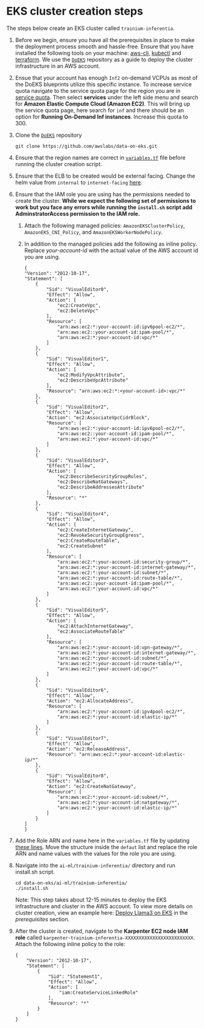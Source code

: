# EKS cluster creation steps

The steps below create an EKS cluster called `trainium-inferentia`.

1. Before we begin, ensure you have all the prerequisites in place to make the deployment process smooth and hassle-free. Ensure that you have installed the following tools on your machine: [aws-cli](https://docs.aws.amazon.com/cli/latest/userguide/getting-started-install.html), [kubectl](https://kubernetes.io/docs/tasks/tools/install-kubectl-linux/) and [terraform](https://developer.hashicorp.com/terraform/tutorials/aws-get-started/install-cli). We use the [`DoEKS`](https://github.com/awslabs/data-on-eks/tree/main) repository as a guide to deploy the cluster infrastructure in an AWS account.

1. Ensue that your account has enough `Inf2` on-demand VCPUs as most of the DoEKS blueprints utilize this specific instance. To increase service quota navigate to the service quota page for the region you are in [service quota](https://us-east-1.console.aws.amazon.com/servicequotas/home?region=us-east-1). Then select **services** under the left side menu and search for **Amazon Elastic Compute Cloud (Amazon EC2)**. This will bring up the service quota page, here search for `inf` and there should be an option for **Running On-Demand Inf instances**. Increase this quota to 300. 

1. Clone the [`DoEKS`](https://github.com/awslabs/data-on-eks) repository

    ``` {.bash}
    git clone https://github.com/awslabs/data-on-eks.git
    ```

1. Ensure that the region names are correct in [`variables.tf`](https://github.com/awslabs/data-on-eks/blob/d532720d0746959daa6d3a3f5925fc8be114ccc4/ai-ml/trainium-inferentia/variables.tf#L12) file before running the cluster creation script.

1. Ensure that the ELB to be created would be external facing. Change the helm value from `internal` to `internet-facing` [here](https://github.com/awslabs/data-on-eks/blob/3ef55e21cf30b54341bb771a2bb2dbd1280c3edd/ai-ml/trainium-inferentia/helm-values/ingress-nginx-values.yaml#L8).

1. Ensure that the IAM role you are using has the permissions needed to create the cluster. **While we expect the following set of permissions to work but you face any errors while running the `install.sh` script add AdminstratorAccess permission to the IAM role.**

    1. Attach the following managed policies: `AmazonEKSClusterPolicy`, `AmazonEKS_CNI_Policy`, and `AmazonEKSWorkerNodePolicy`.
    1. In addition to the managed policies add the following as inline policy. Replace _your-account-id_ with the actual value of the AWS account id you are using.
    
    
        ```{.bash}
        {
        "Version": "2012-10-17",
        "Statement": [
            {
                "Sid": "VisualEditor0",
                "Effect": "Allow",
                "Action": [
                    "ec2:CreateVpc",
                    "ec2:DeleteVpc"
                ],
                "Resource": [
                    "arn:aws:ec2:*:your-account-id:ipv6pool-ec2/*",
                    "arn:aws:ec2::your-account-id:ipam-pool/*",
                    "arn:aws:ec2:*:your-account-id:vpc/*"
                ]
            },
            {
                "Sid": "VisualEditor1",
                "Effect": "Allow",
                "Action": [
                    "ec2:ModifyVpcAttribute",
                    "ec2:DescribeVpcAttribute"
                ],
                "Resource": "arn:aws:ec2:*:<your-account-id>:vpc/*"
            },
            {
                "Sid": "VisualEditor2",
                "Effect": "Allow",
                "Action": "ec2:AssociateVpcCidrBlock",
                "Resource": [
                    "arn:aws:ec2:*:your-account-id:ipv6pool-ec2/*",
                    "arn:aws:ec2::your-account-id:ipam-pool/*",
                    "arn:aws:ec2:*:your-account-id:vpc/*"
                ]
            },
            {
                "Sid": "VisualEditor3",
                "Effect": "Allow",
                "Action": [
                    "ec2:DescribeSecurityGroupRules",
                    "ec2:DescribeNatGateways",
                    "ec2:DescribeAddressesAttribute"
                ],
                "Resource": "*"
            },
            {
                "Sid": "VisualEditor4",
                "Effect": "Allow",
                "Action": [
                    "ec2:CreateInternetGateway",
                    "ec2:RevokeSecurityGroupEgress",
                    "ec2:CreateRouteTable",
                    "ec2:CreateSubnet"
                ],
                "Resource": [
                    "arn:aws:ec2:*:your-account-id:security-group/*",
                    "arn:aws:ec2:*:your-account-id:internet-gateway/*",
                    "arn:aws:ec2:*:your-account-id:subnet/*",
                    "arn:aws:ec2:*:your-account-id:route-table/*",
                    "arn:aws:ec2::your-account-id:ipam-pool/*",
                    "arn:aws:ec2:*:your-account-id:vpc/*"
                ]
            },
            {
                "Sid": "VisualEditor5",
                "Effect": "Allow",
                "Action": [
                    "ec2:AttachInternetGateway",
                    "ec2:AssociateRouteTable"
                ],
                "Resource": [
                    "arn:aws:ec2:*:your-account-id:vpn-gateway/*",
                    "arn:aws:ec2:*:your-account-id:internet-gateway/*",
                    "arn:aws:ec2:*:your-account-id:subnet/*",
                    "arn:aws:ec2:*:your-account-id:route-table/*",
                    "arn:aws:ec2:*:your-account-id:vpc/*"
                ]
            },
            {
                "Sid": "VisualEditor6",
                "Effect": "Allow",
                "Action": "ec2:AllocateAddress",
                "Resource": [
                    "arn:aws:ec2:*:your-account-id:ipv4pool-ec2/*",
                    "arn:aws:ec2:*:your-account-id:elastic-ip/*"
                ]
            },
            {
                "Sid": "VisualEditor7",
                "Effect": "Allow",
                "Action": "ec2:ReleaseAddress",
                "Resource": "arn:aws:ec2:*:your-account-id:elastic-ip/*"
            },
            {
                "Sid": "VisualEditor8",
                "Effect": "Allow",
                "Action": "ec2:CreateNatGateway",
                "Resource": [
                    "arn:aws:ec2:*:your-account-id:subnet/*",
                    "arn:aws:ec2:*:your-account-id:natgateway/*",
                    "arn:aws:ec2:*:your-account-id:elastic-ip/*"
                ]
            }
        ]
        }
        ```
1. Add the Role ARN and name here in the `variables.tf` file by updating [these lines](https://github.com/awslabs/data-on-eks/blob/d532720d0746959daa6d3a3f5925fc8be114ccc4/ai-ml/trainium-inferentia/variables.tf#L126). Move the structure inside the `defaut` list and replace the role ARN and name values with the values for the role you are using.

1. Navigate into the `ai-ml/trainium-inferentia/` directory and run install.sh script.

    ``` {.bash}
    cd data-on-eks/ai-ml/trainium-inferentia/
    ./install.sh
    ```

    Note: This step takes about 12-15 minutes to deploy the EKS infrastructure and cluster in the AWS account. To view more details on cluster creation, view an example here: [Deploy Llama3 on EKS](https://awslabs.github.io/data-on-eks/docs/gen-ai/inference/llama3-inf2) in the _prerequisites_ section.

1. After the cluster is created, navigate to the **Karpenter EC2 node IAM role** called `karpenter-trainium-inferentia-XXXXXXXXXXXXXXXXXXXXXXXXX`. Attach the following inline policy to the role:

    ``` {.bash}
    {
        "Version": "2012-10-17",
        "Statement": [
            {
                "Sid": "Statement1",
                "Effect": "Allow",
                "Action": [
                    "iam:CreateServiceLinkedRole"
                ],
                "Resource": "*"
            }
        ]
    }
    ```
